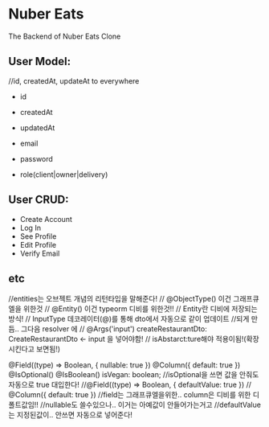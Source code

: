 # Nuber Eats

The Backend of Nuber Eats Clone

## User Model:

//id, createdAt, updateAt to everywhere
- id
- createdAt
- updatedAt

- email
- password
- role(client|owner|delivery)

## User CRUD:

- Create Account
- Log In
- See Profile
- Edit Profile
- Verify Email


## etc
//entities는 오브젝트 개념의 리턴타입을 말해준다!
// @ObjectType() 이건 그래프큐엘을 위한것
// @Entity() 이건 typeorm 디비를 위한것!!
// Entity란 디비에 저장되는 방식!
// InputType 데코레이터(@)를 통해 dto에서 자동으로 같이 업데이트
//되게 만듬.. 그다음 resolver 에
//  @Args('input') createRestaurantDto: CreateRestaurantDto <- input 을 넣어야함!
// isAbstarct:ture해야 적용이됨!(확장시킨다고 보면됨!)

  @Field((type) => Boolean, { nullable: true })
  @Column({ default: true })
  @IsOptional()
  @IsBoolean()
  isVegan: boolean;
  //isOptional을 쓰면 값을 안줘도 자동으로 true 대입한다!
  //@Field((type) => Boolean, { defaultValue: true })
  // @Column({ default: true })
  //field는 그래프큐엘을위한.. column은 디비를 위한 디폴트값임!!
  //nullable도 쓸수있으나.. 이거는 아예값이 안들어가는거고
  //defaultValue는 지정된값이.. 안쓰면 자동으로 넣어준다!